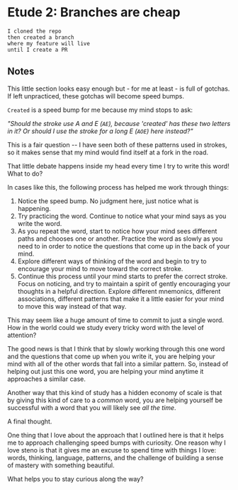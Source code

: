 # Etude 2: Branches are cheap

```
I cloned the repo
then created a branch
where my feature will live
until I create a PR
```
##  Notes

This little section looks easy enough
but - for me at least - is full of gotchas.
If left unpracticed, these gotchas will become speed bumps.

`Created` is a speed bump for me because my mind stops to ask:

_"Should the stroke use A and E (`AE`), because 'created' has these two letters in it?
Or should I use the stroke for a long E (`AOE`) here instead?"_

This is a fair question -- I have seen both of these patterns used in strokes,
so it makes sense that my mind would find itself at a fork in the road.

That little debate happens inside my head every time I try to write this word!
What to do?

In cases like this, the following process has helped me work through things:

1. Notice the speed bump. No judgment here, just notice what is happening.
2. Try practicing the word. Continue to notice what your mind says as you write the word.
3. As you repeat the word, start to notice how your mind sees different paths and chooses one or another. Practice the word as slowly as you need to in order to notice the questions that come up in the back of your mind.
4. Explore different ways of thinking of the word and begin to try to encourage your mind to move toward the correct stroke.
5. Continue this process until your mind starts to prefer the correct stroke. Focus on noticing, and try to maintain a spirit of gently encouraging your thoughts in a helpful direction. Explore different mnemonics, different associations, different patterns that make it a little easier for your mind to move this way instead of that way.

This may seem like a huge amount of time to commit to just a single word.
How in the world could we study every tricky word with the level of attention?

The good news is that I think that by slowly working through this one word
and the questions that come up when you write it,
you are helping your mind with all of the other words that fall into a similar pattern.
So, instead of helping out just this one word, you are helping your mind
anytime it approaches a similar case.

Another way that this kind of study has a hidden economy of scale is that
by giving this kind of care to a *common* word, you are helping yourself be successful
with a word that you will likely see *all the time*.

A final thought.

One thing that I love about the approach that I outlined here is that
it helps me to approach challenging speed bumps with curiosity.
One reason why I love steno is that it gives me an excuse to spend time with things I love:
words, thinking, language, patterns, and
the challenge of building a sense of mastery with something beautiful.

What helps you to stay curious along the way?
